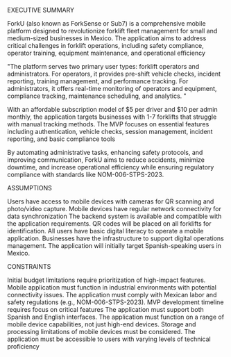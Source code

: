 EXECUTIVE SUMMARY

ForkU (also known as ForkSense or Sub7) is a comprehensive mobile platform designed to revolutionize forklift fleet management for small and medium-sized businesses in Mexico. The application aims to address critical challenges in forklift operations, including safety compliance, operator training, equipment maintenance, and operational efficiency

"The platform serves two primary user types: forklift operators and administrators. For operators, it provides pre-shift vehicle checks, incident reporting, training management, and performance tracking. For administrators, it offers real-time monitoring of operators and equipment, compliance tracking, maintenance scheduling, and analytics.
"

With an affordable subscription model of $5 per driver and $10 per admin monthly, the application targets businesses with 1-7 forklifts that struggle with manual tracking methods. The MVP focuses on essential features including authentication, vehicle checks, session management, incident reporting, and basic compliance tools

By automating administrative tasks, enhancing safety protocols, and improving communication, ForkU aims to reduce accidents, minimize downtime, and increase operational efficiency while ensuring regulatory compliance with standards like NOM-006-STPS-2023. 


ASSUMPTIONS

Users have access to mobile devices with cameras for QR scanning and photo/video capture.
Mobile devices have regular network connectivity for data synchronization
The backend system is available and compatible with the application requirements.
QR codes will be placed on all forklifts for identification.
All users have basic digital literacy to operate a mobile application.
Businesses have the infrastructure to support digital operations management.
The application will initially target Spanish-speaking users in Mexico.

CONSTRAINTS

Initial budget limitations require prioritization of high-impact features.
Mobile application must function in industrial environments with potential connectivity issues.
The application must comply with Mexican labor and safety regulations (e.g., NOM-006-STPS-2023).
MVP development timeline requires focus on critical features
The application must support both Spanish and English interfaces.
The application must function on a range of mobile device capabilities, not just high-end devices.
Storage and processing limitations of mobile devices must be considered.
The application must be accessible to users with varying levels of technical proficiency